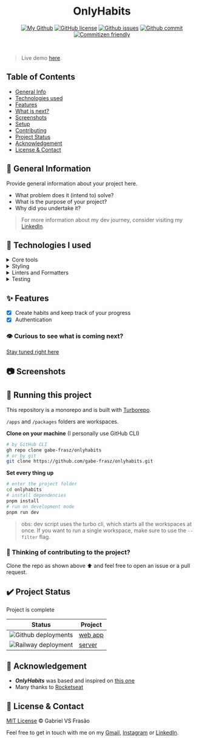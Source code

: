 <div align="center">

# OnlyHabits

[![My Github](https://img.shields.io/badge/Gabe%20Frasz-onlyhabits-gold?style=flat-square)](https://github.com/gabe-frasz)
[![GitHub license](https://img.shields.io/github/license/gabe-frasz/onlyhabits?style=flat-square)](https://github.com/gabe-frasz/onlyhabits/blob/main/LICENSE)
[![Github issues](https://img.shields.io/github/issues/gabe-frasz/onlyhabits?color=red&style=flat-square)](https://github.com/gabe-frasz/onlyhabits/issues)
[![Github commit](https://img.shields.io/github/last-commit/gabe-frasz/onlyhabits?color=blue&style=flat-square)](https://github.com/gabe-frasz/onlyhabits/commits/main)
[![Commitizen friendly](https://img.shields.io/badge/commitizen-friendly-brightgreen.svg?style=flat-square)](http://commitizen.github.io/cz-cli/)

</div>

<br />

> Live demo [here](https://onlyhabits.vercel.app).

## Table of Contents

- [General Info](#pushpin-general-information)
- [Technologies used](#hammer-technologies-i-used)
- [Features](#sparkles-features)
- [What is next?](#eye-curious-to-see-whats-coming-next)
- [Screenshots](#camera-screenshots)
- [Setup](#rocket-running-this-project)
- [Contributing](#brain-thinking-of-contributing-to-the-project)
- [Project Status](#heavy_check_mark-project-status)
- [Acknowledgement](#white_heart-acknowledgement)
- [License & Contact](#memo-license--contact)

## :pushpin: General Information

Provide general information about your project here.

- What problem does it (intend to) solve?
- What is the purpose of your project?
- Why did you undertake it?

> For more information about my dev journey, consider visiting my [LinkedIn](https://linkedin.com/in/gabriel-vs-frasao).

## :hammer: Technologies I used

<details>
<summary>
Core tools
</summary>

- [Node.js](https://nodejs.org/en)
- [Fastify](https://fastify.io)
- [Next.js](https://nextjs.org)
- [TypeScript](https://www.typescriptlang.org)

</details>

<details>
<summary>
Styling
</summary>

- [Tailwind](https://tailwindcss.com/)
- [C6R](https://github.com/gabe-frasz/c6r)

</details>

<details>
<summary>
Linters and Formatters
</summary>

- [ESLint](https://eslint.org/)
- [Prettier](https://prettier.io/)
- [EditorConfig](https://editorconfig.org/)

</details>

<details>
<summary>
Testing
</summary>

- [Vitest](https://vitest.dev/)

</details>

## :sparkles: Features

- [x] Create habits and keep track of your progress
- [x] Authentication

### :eye: Curious to see what is coming next?

[Stay tuned right here](https://github.com/users/gabe-frasz/projects/04)

## :camera: Screenshots

<!-- <img alt="" src="" /> -->

## :rocket: Running this project

This repository is a monorepo and is built with [Turborepo](https://turbo.build/repo).

`/apps` and `/packages` folders are workspaces.

**Clone on your machine** (I personally use GitHub CLI)

```bash
# by GitHub CLI
gh repo clone gabe-frasz/onlyhabits
# or by git
git clone https://github.com/gabe-frasz/onlyhabits.git
```

**Set every thing up**

```bash
# enter the project folder
cd onlyhabits
# install dependencies
pnpm install
# run on development mode
pnpm run dev
```

> obs: dev script uses the turbo cli, which starts all the workspaces at once. If you want to run a single workspace, make sure to use the `--filter` flag.

### :brain: Thinking of contributing to the project?

Clone the repo as shown above :arrow_up: and feel free to open an issue or a pull request.

## :heavy_check_mark: Project Status

Project is complete

| Status | Project |
| ------ | ------- |
| ![Github deployments](https://img.shields.io/github/deployments/gabe-frasz/onlyhabits/production?label=vercel&logo=vercel&logoColor=white) | [web app](https://onlyhabits.vercel.app) |
| ![Railway deployment](https://img.shields.io/badge/railway-prod-green?logo=railway) | [server](onlyhabits-production.up.railway.app) |

## :white_heart: Acknowledgement

- **_OnlyHabits_** was based and inspired on [this one](https://github.com/rocketseat-education/nlw-setup-ignite)
- Many thanks to [Rocketseat](https://github.com/Rocketseat)

## :memo: License & Contact

[MIT License](https://github.com/gabe-frasz/onlyhabits/blob/main/LICENSE) &copy; Gabriel VS Frasão

Feel free to get in touch with me on my [Gmail](mailto:gabrielvitor.frasao@gmail.com), [Instagram](https://instagram/gabe_frasz) or [LinkedIn](https://linkedin.com/in/gabriel-vs-frasao).

